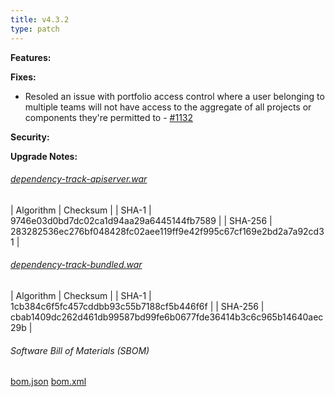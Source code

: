 ```yaml
---
title: v4.3.2
type: patch
---
```


**Features:**

**Fixes:**
* Resoled an issue with portfolio access control where a user belonging to multiple teams will not have access to the aggregate of all projects or components they're permitted to - [#1132](https://github.com/DependencyTrack/dependency-track/issues/1132)

**Security:**

**Upgrade Notes:**


###### [dependency-track-apiserver.war](https://github.com/DependencyTrack/dependency-track/releases/download/4.3.2/dependency-track-apiserver.war)

| Algorithm | Checksum |
| SHA-1     | 9746e03d0bd7dc02ca1d94aa29a6445144fb7589 |
| SHA-256   | 283282536ec276bf048428fc02aee119ff9e42f995c67cf169e2bd2a7a92cd31 |

###### [dependency-track-bundled.war](https://github.com/DependencyTrack/dependency-track/releases/download/4.3.2/dependency-track-bundled.war)

| Algorithm | Checksum |
| SHA-1     | 1cb384c6f5fc457cddbb93c55b7188cf5b446f6f |
| SHA-256   | cbab1409dc262d461db99587bd99fe6b0677fde36414b3c6c965b14640aec29b |

###### Software Bill of Materials (SBOM) ######

[bom.json](https://github.com/DependencyTrack/dependency-track/releases/download/4.3.2/bom.json)
[bom.xml](https://github.com/DependencyTrack/dependency-track/releases/download/4.3.2/bom.xml)